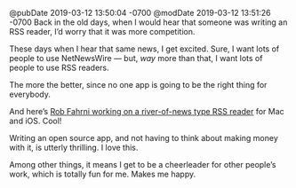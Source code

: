 @pubDate 2019-03-12 13:50:04 -0700
@modDate 2019-03-12 13:51:26 -0700
Back in the old days, when I would hear that someone was writing an RSS reader, I’d worry that it was more competition.

These days when I hear that same news, I get excited. Sure, I want lots of people to use NetNewsWire — but, *way* more than that, I want lots of people to use RSS readers.

The more the better, since no one app is going to be the right thing for everybody.

And here’s [Rob Fahrni working on a river-of-news type RSS reader](https://fahrni.micro.blog/2019/03/12/it-looks-like.html) for Mac and iOS. Cool!

Writing an open source app, and not having to think about making money with it, is utterly thrilling. I love this.

Among other things, it means I get to be a cheerleader for other people’s work, which is totally fun for me. Makes me happy.

